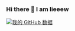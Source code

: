 ### Hi there 👋 I am lieeew
[![我的 GitHub 数据](https://github-readme-stats.vercel.app/api?username=lieeew)]()

